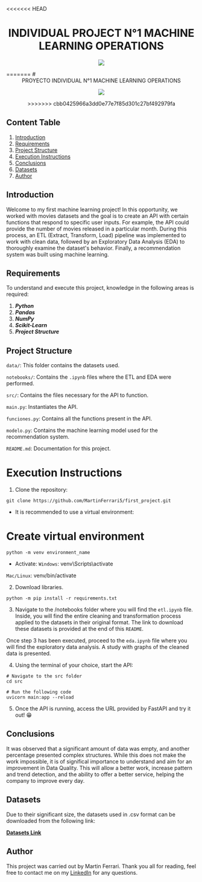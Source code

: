 <<<<<<< HEAD
# <div style="text-align:center">INDIVIDUAL PROJECT N°1 MACHINE LEARNING OPERATIONS
<p style="text-align:center"><img  src="https://th.bing.com/th/id/OIP.9omCDNmaGGrzBwJoTYs25wAAAA?rs=1&pid=ImgDetMain"> </p>
=======
# <div style="text-align:center">PROYECTO INDIVIDUAL N°1 MACHINE LEARNING OPERATIONS
<p align="center"><img  src="https://th.bing.com/th/id/OIP.9omCDNmaGGrzBwJoTYs25wAAAA?rs=1&pid=ImgDetMain"> </p>
>>>>>>> cbb0425966a3dd0e77e7f85d301c27bf492979fa
</div>

## Content Table
1. [Introduction](#introduction)
2. [Requirements](#requirements)
3. [Project Structure](#proyect-structure)
4. [Execution Instructions](#execution-instructions)
5. [Conclusions](#conclusions)
6. [Datasets](#licencia)
7. [Author](#author) 


## Introduction

Welcome to my first machine learning project! In this opportunity, we worked with movies datasets and  the goal is to create an API with certain functions that respond to specific user inputs. For example, the API could provide the number of movies released in a particular month. During this process, an ETL (Extract, Transform, Load) pipeline was implemented to work with clean data, followed by an Exploratory Data Analysis (EDA) to thoroughly examine the dataset's behavior. Finally, a recommendation system was built using machine learning.

## Requirements

To understand and execute this project, knowledge in the following areas is required:

1) ***Python***
2) ***Pandas***
3) ***NumPy***
4) ***Scikit-Learn***
5) ***Project Structure***

## Project Structure

`data/`: This folder contains the datasets used.

``notebooks/``: Contains the ``.ipynb`` files where the ETL and EDA were performed.

``src/``: Contains the files necessary for the API to function.

``main.py``: Instantiates the API.

``funciones.py``: Contains all the functions present in the API.

``modelo.py``: Contains the machine learning model used for the recommendation system.

``README.md``: Documentation for this project.


# Execution Instructions

1) Clone the repository:
```
git clone https://github.com/MartinFerrari5/first_project.git
```

- It is recommended to use a virtual environment:
# Create virtual environment
```
python -m venv environment_name
```

- Activate:
``Windows``: venv\Scripts\activate

``Mac/Linux``: venv/bin/activate

2) Download libraries.
```
python -m pip install -r requirements.txt
```
3) Navigate to the /notebooks folder where you will find the ``etl.ipynb`` file. Inside, you will find the entire cleaning and transformation process applied to the datasets in their original format. The link to download these datasets is provided at the end of this ``README``.

Once step 3 has been executed, proceed to the ``eda.ipynb`` file where you will find the exploratory data analysis. A study with graphs of the cleaned data is presented.

4) Using the terminal of your choice, start the API:

```
# Navigate to the src folder
cd src

# Run the following code
uvicorn main:app --reload
```

5) <p> Once the API is running, access the URL provided by FastAPI and try it out! &#128513;</p>

## Conclusions

It was observed that a significant amount of data was empty, and another percentage presented complex structures. While this does not make the work impossible, it is of significal importance to understand and aim for an improvement in Data Quality. This will allow a better work, increase pattern and trend detection, and the ability to offer a better service, helping the company to improve every day.

## Datasets

Due to their significant size, the datasets used in .csv format can be downloaded from the following link:

<b><a href="https://drive.google.com/drive/u/0/folders/1VuwQ5M1JQ_VugOIa7mo8ET66eOhLpjsQ">Datasets Link</a></b>

## Author

This project was carried out by Martin Ferrari. Thank you all for reading, feel free to contact me on my <a href="https://www.linkedin.com/in/martin-ferrari-bb0547219/">LinkedIn</a> for any questions.







